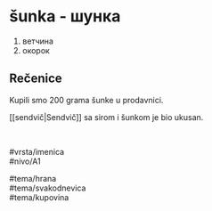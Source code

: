 # šunka - шунка

1. ветчина
2. окорок

## Rečenice

Kupili smo 200 grama šunke u prodavnici.

[[sendvič|Sendvič]] sa sirom i šunkom je bio ukusan.

<br>

#vrsta/imenica  
#nivo/A1  

#tema/hrana  
#tema/svakodnevica  
#tema/kupovina  
